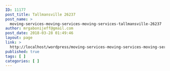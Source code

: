 ```yaml
---
ID: 11177
post_title: Tallmansville 26237
post_name: >
  moving-services-moving-services-moving-services-tallmansville-26237
author: mrgabonijeff@gmail.com
post_date: 2018-03-28 01:49:46
layout: page
link: >
  http://localhost/wordpress/moving-services-moving-services-moving-services-tallmansville-26237/
published: true
tags: [ ]
categories: [ ]
---
```

